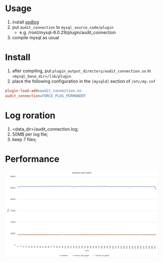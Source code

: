 # Usage

1. install [spdlog](https://github.com/gabime/spdlog)
2. put `audit_connection` to `mysql_source_code/plugin`
    - e.g. /root/mysql-8.0.29/plugin/audit_connection
3. compile mysql as usual

# Install

1. after compiling, put `plugin_output_directory/audit_connection.so` in `<mysql_base_dir>/lib/plugin`
2. place the following configuration in the `[mysqld]` section of `/etc/my.cnf`

```ini
plugin-load-add=audit_connection.so
audit_connection=FORCE_PLUS_PERMANENT
```

# Log roration

1. <data_dir>/audit_connection.log;
2. 50MB per log file;
3. keep 7 files;

# Performance

![peformance](./performance.jpg)
